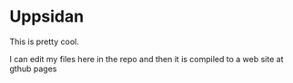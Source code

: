 # Uppsidan

This is pretty cool.

I can edit my files here in the repo and then it is compiled to a web site at gthub pages
